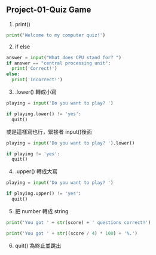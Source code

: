 ## Project-01-Quiz Game

1. print()

```python
print('Welcome to my computer quiz!')
```

2. if else

```python
answer = input("What does CPU stand for? ")
if answer == "central processing unit":
  print('Correct!')
else:
  print('Incorrect!')
```

3. .lower() 轉成小寫

```python
playing = input('Do you want to play? ')

if playing.lower() != 'yes':
  quit()
```

或是這樣寫也行，緊接者 input()後面

```python
playing = input('Do you want to play? ').lower()

if playing != 'yes':
  quit()
```

4. .upper() 轉成大寫

```python
playing = input('Do you want to play? ')

if playing.upper() != 'yes':
  quit()
```

5. 把 number 轉成 string

```python
print('You got ' + str(score) + ' questions correct!')

print('You got ' + str((score / 4) * 100) + '%.')
```

6. quit() 為終止並跳出
